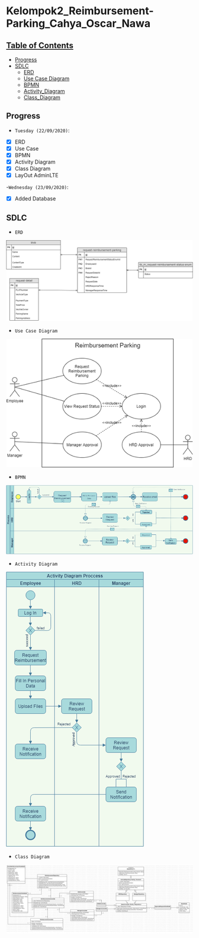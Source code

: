 # Kelompok2_Reimbursement-Parking_Cahya_Oscar_Nawa
## [Table of Contents](#)

- [Progress](#progress)
- [SDLC](#sdlc)
    - [ERD](#ERD)
    - [Use Case Diagram](#use-case-diagram)
    - [BPMN](#bpmn)
    - [Activity_Diagram](#activity-diagram)
    - [Class_Diagram](#class-diagram)

## Progress

- `Tuesday (22/09/2020)`:
- [x] ERD
- [x] Use Case
- [x] BPMN
- [x] Activity Diagram
- [x] Class Diagram
- [x] LayOut AdminLTE

-`Wednesday (23/09/2020)`:
- [x] Added Database


## SDLC

- `ERD`

![picture](ERD_ReimbursementParking.png)

- `Use Case Diagram`

![picture](USD_ReimbursementParking.png)

- `BPMN`

![picture](BPMN_ReimbursementParking.png)

- `Activity Diagram`

![picture](ActivityDiagram_ReimbursementParking.png)

- `Class Diagram`

![picture](CD_ReimbursementParking.jpg)



